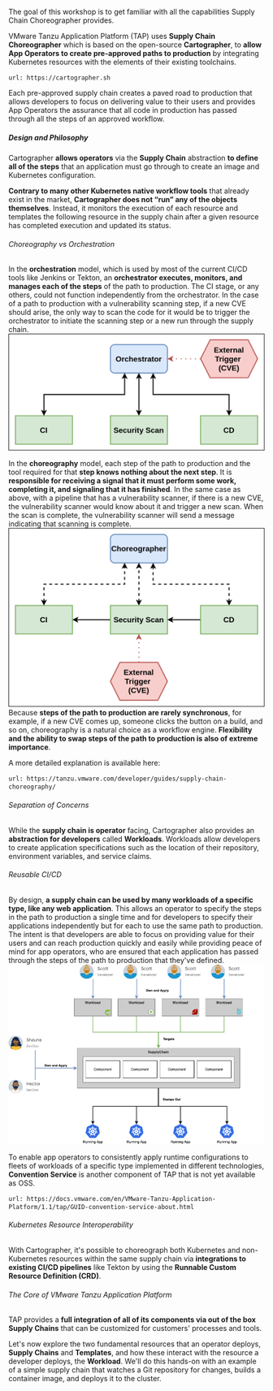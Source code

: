 The goal of this workshop is to get familiar with all the capabilities Supply Chain Choreographer provides.

VMware Tanzu Application Platform (TAP) uses **Supply Chain Choreographer** which is based on the open-source **Cartographer**, to **allow App Operators to create pre-approved paths to production** by integrating Kubernetes resources with the elements of their existing toolchains.

```dashboard:open-url
url: https://cartographer.sh
```

Each pre-approved supply chain creates a paved road to production that allows developers to focus on delivering value to their users and provides App Operators the assurance that all code in production has passed through all the steps of an approved workflow.

##### Design and Philosophy

Cartographer **allows operators** via the **Supply Chain** abstraction **to define all of the steps** that an application must go through to create an image and Kubernetes configuration. 

**Contrary to many other Kubernetes native workflow tools** that already exist in the market, **Cartographer does not “run” any of the objects themselves**. Instead, it monitors the execution of each resource and templates the following resource in the supply chain after a given resource has completed execution and updated its status.

###### Choreography vs Orchestration

In the **orchestration** model, which is used by most of the current CI/CD tools like Jenkins or Tekton, an **orchestrator executes, monitors, and manages each of the steps** of the path to production. The CI stage, or any others, could not function independently from the orchestrator. In the case of a path to production with a vulnerability scanning step, if a new CVE should arise, the only way to scan the code for it would be to trigger the orchestrator to initiate the scanning step or a new run through the supply chain.
![](images/orchestrator.png)

In the **choreography** model, each step of the path to production and the tool required for that **step knows nothing about the next step**. It is **responsible for receiving a signal that it must perform some work, completing it, and signaling that it has finished**. In the same case as above, with a pipeline that has a vulnerability scanner, if there is a new CVE, the vulnerability scanner would know about it and trigger a new scan. When the scan is complete, the vulnerability scanner will send a message indicating that scanning is complete.
![](images/choreographer.png)
Because **steps of the path to production are rarely synchronous**, for example, if a new CVE comes up, someone clicks the button on a build, and so on, choreography is a natural choice as a workflow engine. **Flexibility and the ability to swap steps of the path to production is also of extreme importance**.

A more detailed explanation is available here:
```dashboard:open-url
url: https://tanzu.vmware.com/developer/guides/supply-chain-choreography/
```

###### Separation of Concerns
While the **supply chain is operator** facing, Cartographer also provides an **abstraction for developers** called **Workloads**. Workloads allow developers to create application specifications such as the location of their repository, environment variables, and service claims.

###### Reusable CI/CD
By design, **a supply chain can be used by many workloads of a specific type, like any web application**. This allows an operator to specify the steps in the path to production a single time and for developers to specify their applications independently but for each to use the same path to production. The intent is that developers are able to focus on providing value for their users and can reach production quickly and easily while providing peace of mind for app operators, who are ensured that each application has passed through the steps of the path to production that they've defined.
![Cartographer Diagram](images/cartographer.png)

To enable app operators to consistently apply runtime configurations to fleets of workloads of a specific type implemented in different technologies, **Convention Service** is another component of TAP that is not yet available as OSS. 
```dashboard:open-url
url: https://docs.vmware.com/en/VMware-Tanzu-Application-Platform/1.1/tap/GUID-convention-service-about.html
```

###### Kubernetes Resource Interoperability
With Cartographer, it's possible to choreograph both Kubernetes and non-Kubernetes resources within the same supply chain via **integrations to existing CI/CD pipelines** like Tekton by using the **Runnable Custom Resource Definition (CRD)**.

###### The Core of VMware Tanzu Application Platform

TAP provides a **full integration of all of its components via out of the box Supply Chains** that can be customized for customers' processes and tools.

Let's now explore the two fundamental resources that an operator deploys, **Supply Chains** and **Templates**, and how these interact with the resource a developer deploys, the **Workload**. 
We'll do this hands-on with an example of a simple supply chain that watches a Git repository for changes, builds a container image, and deploys it to the cluster.
